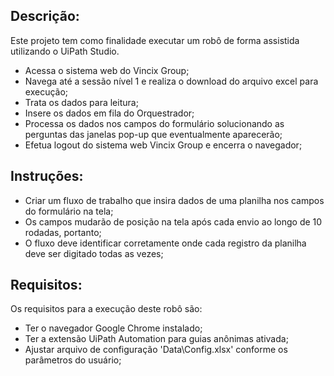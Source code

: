 ## Descrição:

 Este projeto tem como finalidade executar um robô de forma assistida utilizando o UiPath Studio.
 
 - Acessa o sistema web do Vincix Group;
 - Navega até a sessão nível 1 e realiza o download do arquivo excel para execução;
 - Trata os dados para leitura;
 - Insere os dados em fila do Orquestrador;
 - Processa os dados nos campos do formulário solucionando as perguntas das janelas pop-up que eventualmente aparecerão;
 - Efetua logout do sistema web Vincix Group e encerra o navegador;

## Instruções:

- Criar um fluxo de trabalho que insira dados de uma planilha nos campos do formulário na tela;
- Os campos mudarão de posição na tela após cada envio ao longo de 10 rodadas, portanto;
- O fluxo deve identificar corretamente onde cada registro da planilha deve ser digitado todas as vezes;

## Requisitos:

 Os requisitos para a execução deste robô são:

- Ter o navegador Google Chrome instalado;
- Ter a extensão UiPath Automation para guias anônimas ativada;
- Ajustar arquivo de configuração 'Data\Config.xlsx' conforme os parâmetros do usuário;
